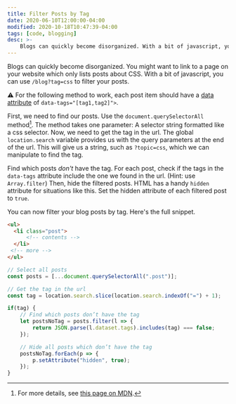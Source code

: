 ```yaml
---
title: Filter Posts by Tag
date: 2020-06-10T12:00:00-04:00
modified: 2020-10-18T10:47:39-04:00
tags: [code, blogging]
desc: >-
    Blogs can quickly become disorganized. With a bit of javascript, you can filter your posts by tag.
---
```

Blogs can quickly become disorganized. You might want to link to a page on your website which only lists posts about CSS. With a bit of javascript, you can use `/blog?tag=css` to filter your posts.

⚠️ For the following method to work, each post item should have a [data attribute](https://developer.mozilla.org/en-US/docs/Web/HTML/Global_attributes/data-*) of `data-tags="[tag1,tag2]">`.

First, we need to find our posts. Use the `document.querySelectorAll` method[^1]. The method takes one parameter: A selector string formatted like a css selector. Now, we need to get the tag in the url. The global `location.search` variable provides us with the query parameters at the end of the url. This will give us a string, such as `?topic=css`, which we can manipulate to find the tag.

Find which posts *don't* have the tag. For each post, check if the tags in the `data-tags` attribute include the one we found in the url. (Hint: use `Array.filter`) Then, hide the filtered posts. HTML has a handy `hidden` attribute for situations like this. Set the hidden attribute of each filtered post to `true`.

You can now filter your blog posts by tag. Here's the full snippet.

```html
<ul>
  <li class="post">
      <!-- contents -->
  </li>
 <!-- more -->
</ul>
```

```js
// Select all posts
const posts = [...document.querySelectorAll(".post")];

// Get the tag in the url
const tag = location.search.slice(location.search.indexOf("=") + 1);

if(tag) {
    // Find which posts don’t have the tag
    let postsNoTag = posts.filter(l => {
        return JSON.parse(l.dataset.tags).includes(tag) === false;
    });

	// Hide all posts which don’t have the tag
    postsNoTag.forEach(p => {
        p.setAttribute("hidden", true);
    });
}
```

[^1]: For more details, see [this page on MDN](https://developer.mozilla.org/en-US/docs/Web/API/Document/querySelectorAll).
